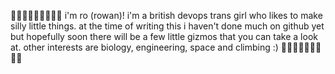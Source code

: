 🌲🌳🌸🌿🌱🍃🍂🌾🌲
i'm ro (rowan)! i'm a british devops trans girl who likes to make silly little things. at the time of writing this i haven't done much on github yet but hopefully soon there will be a few little gizmos that you can take a look at. other interests are biology, engineering, space and climbing :)
🌲🌳🌸🌿🌱🍃🍂🌾🌲
